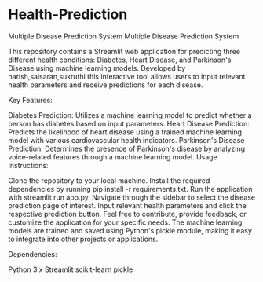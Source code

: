 # Health-Prediction
Multiple Disease Prediction System
Multiple Disease Prediction System

This repository contains a Streamlit web application for predicting three different health conditions: Diabetes, Heart Disease, and Parkinson's Disease using machine learning models. Developed by harish,saisaran,sukruthi this interactive tool allows users to input relevant health parameters and receive predictions for each disease.

Key Features:

Diabetes Prediction: Utilizes a machine learning model to predict whether a person has diabetes based on input parameters.
Heart Disease Prediction: Predicts the likelihood of heart disease using a trained machine learning model with various cardiovascular health indicators.
Parkinson's Disease Prediction: Determines the presence of Parkinson's disease by analyzing voice-related features through a machine learning model.
Usage Instructions:

Clone the repository to your local machine.
Install the required dependencies by running pip install -r requirements.txt.
Run the application with streamlit run app.py.
Navigate through the sidebar to select the disease prediction page of interest.
Input relevant health parameters and click the respective prediction button.
Feel free to contribute, provide feedback, or customize the application for your specific needs. The machine learning models are trained and saved using Python's pickle module, making it easy to integrate into other projects or applications.

Dependencies:

Python 3.x
Streamlit
scikit-learn
pickle
